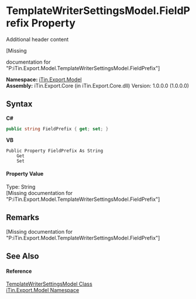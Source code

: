 # TemplateWriterSettingsModel.FieldPrefix Property 
Additional header content 

\[Missing <summary> documentation for "P:iTin.Export.Model.TemplateWriterSettingsModel.FieldPrefix"\]

**Namespace:**&nbsp;<a href="ef57ffcc-e95e-b212-5a46-9aa6f5a3511f">iTin.Export.Model</a><br />**Assembly:**&nbsp;iTin.Export.Core (in iTin.Export.Core.dll) Version: 1.0.0.0 (1.0.0.0)

## Syntax

**C#**<br />
``` C#
public string FieldPrefix { get; set; }
```

**VB**<br />
``` VB
Public Property FieldPrefix As String
	Get
	Set
```


#### Property Value
Type: String<br />\[Missing <value> documentation for "P:iTin.Export.Model.TemplateWriterSettingsModel.FieldPrefix"\]

## Remarks
\[Missing <remarks> documentation for "P:iTin.Export.Model.TemplateWriterSettingsModel.FieldPrefix"\]

## See Also


#### Reference
<a href="2b287fb0-ece5-d0b6-bb0a-0d94023fad99">TemplateWriterSettingsModel Class</a><br /><a href="ef57ffcc-e95e-b212-5a46-9aa6f5a3511f">iTin.Export.Model Namespace</a><br />